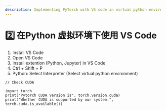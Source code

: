 ```yaml
---
description: Implementing PyTorch with VS code in virtual python environment
---
```


# 2️⃣ 在Python 虚拟环境下使用 VS Code

1. Install VS Code
2. Open VS Code
3. Install extention (Python, Jupyter) in VS Code
4. Ctrl + Shift + P
5. Python: Select Interpreter  (Select virtual python environment)



```
// Check CUDA

import torch
print("Pytorch CUDA Version is", torch.version.cuda)
print("Whether CUDA is supported by our system:", torch.cuda.is_available())
```
